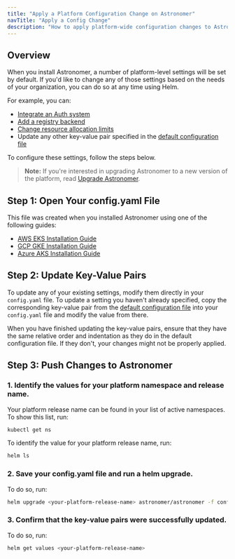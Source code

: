 ```yaml
---
title: "Apply a Platform Configuration Change on Astronomer"
navTitle: "Apply a Config Change"
description: "How to apply platform-wide configuration changes to Astronomer via Helm."
---
```


## Overview

When you install Astronomer, a number of platform-level settings will be set by default. If you'd like to change any of those settings based on the needs of your organization, you can do so at any time using Helm.

For example, you can:

* [Integrate an Auth system](https://www.astronomer.io/docs/enterprise/v0.13/manage-astronomer/integrate-auth-system)
* [Add a registry backend](https://www.astronomer.io/docs/enterprise/v0.13/manage-astronomer/registry-backend)
* [Change resource allocation limits](https://www.astronomer.io/docs/enterprise/v0.13/manage-astronomer/configure-platform-resources)
* Update any other key-value pair specified in the [default configuration file](https://github.com/astronomer/docs/blob/main/enterprise/v0.13/reference/default.yaml)

To configure these settings, follow the steps below.

> **Note:** If you're interested in upgrading Astronomer to a new version of the platform, read [Upgrade Astronomer](https://www.astronomer.io/docs/enterprise/v0.13/manage-astronomer/upgrade-astronomer).

## Step 1: Open Your config.yaml File

This file was created when you installed Astronomer using one of the following guides:

* [AWS EKS Installation Guide](https://www.astronomer.io/docs/enterprise/v0.13/install/aws/install-aws-standard#6-configure-your-helm-chart)
* [GCP GKE Installation Guide](https://www.astronomer.io/docs/enterprise/v0.13/install/gcp/install-gcp-standard#7-configure-your-helm-chart)
* [Azure AKS Installation Guide](https://www.astronomer.io/docs/enterprise/v0.13/install/azure/install-azure-standard#6-configure-your-helm-chart)

## Step 2: Update Key-Value Pairs

To update any of your existing settings, modify them directly in your `config.yaml` file. To update a setting you haven't already specified, copy the corresponding key-value pair from the [default configuration file](https://github.com/astronomer/docs/blob/main/enterprise/v0.13/reference/default.yaml) into your `config.yaml` file and modify the value from there.

When you have finished updating the key-value pairs, ensure that they have the same relative order and indentation as they do in the default configuration file. If they don't, your changes might not be properly applied.

## Step 3: Push Changes to Astronomer

### 1. Identify the values for your platform namespace and release name.

Your platform release name can be found in your list of active namespaces. To show this list, run:

```sh
kubectl get ns
```

To identify the value for your platform release name, run:

```sh
helm ls
```

### 2. Save your config.yaml file and run a helm upgrade.

To do so, run:

```sh
helm upgrade <your-platform-release-name> astronomer/astronomer -f config.yaml --version=<your-platform-version>
```

### 3. Confirm that the key-value pairs were successfully updated.

To do so, run:

```sh
helm get values <your-platform-release-name>
```
